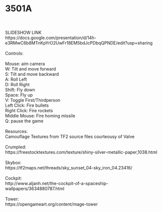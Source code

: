 # 3501A
<br>
<br> SLIDESHOW LINK
<br> https://docs.google.com/presentation/d/14h-e3RMwC6b8MTnKpYrO2UwFr18EM5bdJcPDbqQPNDE/edit?usp=sharing
<br>
<br>Controls: 
<br>
<br>Mouse: aim camera
<br>W: Tilt and move forward 
<br>S: Tilt and move backward 
<br>A: Roll Left
<br>D: Roll Right
<br>Shift: Fly down 
<br>Space: Fly up 
<br>V: Toggle First/Thirdperson 
<br>Left Click: Fire bullets
<br>Right Click: Fire rockets
<br>Middle Mouse: Fire homing missile
<br>Q: pause the game
<br>
<br>Resources:
<br>Camouflage Textures from TF2 source files courteousy of Valve
<br>
<br>Crumpled: 
<br>https://freestocktextures.com/texture/shiny-silver-metallic-paper,1038.html 
<br>
<br>Skybox: 
<br>https://tf2maps.net/threads/sky_sunset_04-sky_iron_04.23416/ 
<br>
<br>Cockpit: 
<br>http://www.aljanh.net/the-cockpit-of-a-spaceship-wallpapers/3634880787.html 
<br>
<br>Tower: 
<br>https://opengameart.org/content/mage-tower
